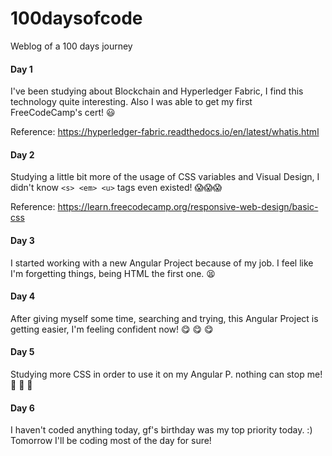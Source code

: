 # 100daysofcode
Weblog of a 100 days journey

#### Day 1 ####

I've been studying about Blockchain and Hyperledger Fabric, I find this technology quite interesting. Also I was able to get my first FreeCodeCamp's cert! 😃

Reference: https://hyperledger-fabric.readthedocs.io/en/latest/whatis.html


#### Day 2 ####

Studying a little bit more of the usage of CSS variables and Visual Design, I didn't know `<s> <em> <u>` tags even existed! 😱😱😱

Reference: https://learn.freecodecamp.org/responsive-web-design/basic-css


#### Day 3 ####

I started working with a new Angular Project because of my job. I feel like I'm forgetting things, being HTML the first one. 😫

#### Day 4 ####

After giving myself some time, searching and trying, this Angular Project is getting easier, I'm feeling confident now! 😋 😋 😋

#### Day 5 ####

Studying more CSS in order to use it on my Angular P. nothing can stop me! 💪 💪 💪

#### Day 6 ####

I haven't coded anything today, gf's birthday was my top priority today. :) Tomorrow I'll be coding most of the day for sure! 
